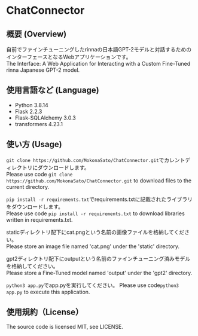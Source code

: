 # ChatConnector
## 概要 (Overview)
自前でファインチューニングしたrinnaの日本語GPT-2モデルと対話するためのインターフェースとなるWebアプリケーションです。  
The Interface: A Web Application for Interacting with a Custom Fine-Tuned rinna Japanese GPT-2 model. 

## 使用言語など (Language)
- Python 3.8.14
- Flask 2.2.3
- Flask-SQLAlchemy 3.0.3
- transformers 4.23.1

## 使い方 (Usage)
`git clone https://github.com/MokonaSato/ChatConnector.git`でカレントディレクトリにダウンロードします。   
Please use code `git clone https://github.com/MokonaSato/ChatConnector.git` to download files to the current directory.

`pip install -r requirements.txt`でrequirements.txtに記載されたライブラリをダウンロードします。   
Please use code `pip install -r requirements.txt` to download libraries written in requirements.txt.  

staticディレクトリ配下にcat.pngという名前の画像ファイルを格納してください。  
Please store an image file named 'cat.png' under the 'static' directory.

gpt2ディレクトリ配下にoutputという名前のファインチューニング済みモデルを格納してください。  
Please store a Fine-Tuned model named 'output' under the 'gpt2' directory.

`python3 app.py`でapp.pyを実行してください。
Please use code`python3 app.py` to execute this application.

## 使用規約（License）
The source code is licensed MIT, see LICENSE.
